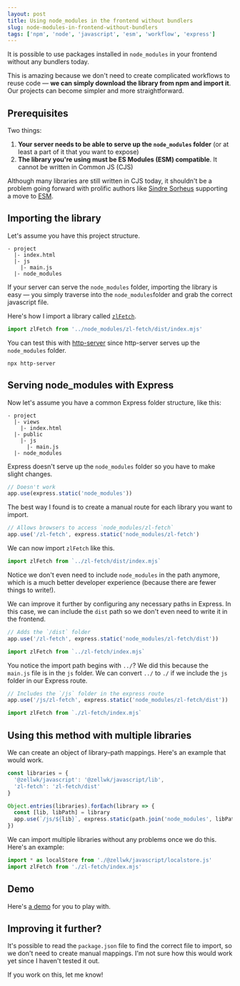 ```yaml
---
layout: post
title: Using node_modules in the frontend without bundlers
slug: node-modules-in-frontend-without-bundlers
tags: ['npm', 'node', 'javascript', 'esm', 'workflow', 'express']
---
```


It is possible to use packages installed in `node_modules` in your frontend without any bundlers today.

This is amazing because we don't need to create complicated workflows to reuse code — **we can simply download the library from npm and import it**. Our projects can become simpler and more straightforward.

<!-- more -->

## Prerequisites

Two things:

1. **Your server needs to be able to serve up the `node_modules` folder** (or at least a part of it that you want to expose)
2. **The library you're using must be ES Modules (ESM) compatible**. It cannot be written in Common JS (CJS)

Although many libraries are still written in CJS today, it shouldn't be a problem going forward with prolific authors like [Sindre Sorheus](https://twitter.com/sindresorhus) supporting a move to [ESM](https://github.com/sindresorhus/meta/discussions/15).

## Importing the library

Let's assume you have this project structure.

```shell
- project
  |- index.html
  |- js
    |- main.js
  |- node_modules
```

If your server can serve the `node_modules` folder, importing the library is easy — you simply traverse into the `node_modules`folder and grab the correct javascript file.

Here's how I import a library called [`zlFetch`](https://github.com/zellwk/zl-fetch).

```js
import zlFetch from '../node_modules/zl-fetch/dist/index.mjs'
```

You can test this with [http-server](https://www.npmjs.com/package/http-server) since http-server serves up the `node_modules` folder.

```shell
npx http-server
```

## Serving node_modules with Express

Now let's assume you have a common Express folder structure, like this:

```shell
- project
  |- views
    |- index.html
  |- public
    |- js
      |- main.js
  |- node_modules
```

Express doesn't serve up the `node_modules` folder so you have to make slight changes.

```js
// Doesn't work
app.use(express.static('node_modules'))
```

The best way I found is to create a manual route for each library you want to import.

```js
// Allows browsers to access `node_modules/zl-fetch`
app.use('/zl-fetch', express.static('node_modules/zl-fetch')
```

We can now import `zlFetch` like this.

```js
import zlFetch from `../zl-fetch/dist/index.mjs`
```

Notice we don't even need to include `node_modules` in the path anymore, which is a much better developer experience (because there are fewer things to write!).

We can improve it further by configuring any necessary paths in Express. In this case, we can include the `dist` path so we don't even need to write it in the frontend.

```js
// Adds the `/dist` folder
app.use('/zl-fetch', express.static('node_modules/zl-fetch/dist'))
```

```js
import zlFetch from `../zl-fetch/index.mjs`
```

You notice the import path begins with `../`? We did this because the `main.js` file is in the `js` folder. We can convert `../` to `./` if we include the `js` folder in our Express route.

```js
// Includes the `/js` folder in the express route
app.use('/js/zl-fetch', express.static('node_modules/zl-fetch/dist'))
```

```js
import zlFetch from `./zl-fetch/index.mjs`
```

## Using this method with multiple libraries

We can create an object of library–path mappings. Here's an example that would work.

```js
const libraries = {
  '@zellwk/javascript': '@zellwk/javascript/lib',
  'zl-fetch': 'zl-fetch/dist'
}

Object.entries(libraries).forEach(library => {
  const [lib, libPath] = library
  app.use(`/js/${lib}`, express.static(path.join('node_modules', libPath)))
})
```

We can import multiple libraries without any problems once we do this. Here's an example:

```js
import * as localStore from './@zellwk/javascript/localstore.js'
import zlFetch from './zl-fetch/index.mjs'
```

## Demo

Here's [a demo](https://github.com/zellwk/demos/tree/main/node-modules-without-bundlers) for you to play with.

## Improving it further?

It's possible to read the `package.json` file to find the correct file to import, so we don't need to create manual mappings. I'm not sure how this would work yet since I haven't tested it out.

If you work on this, let me know!
